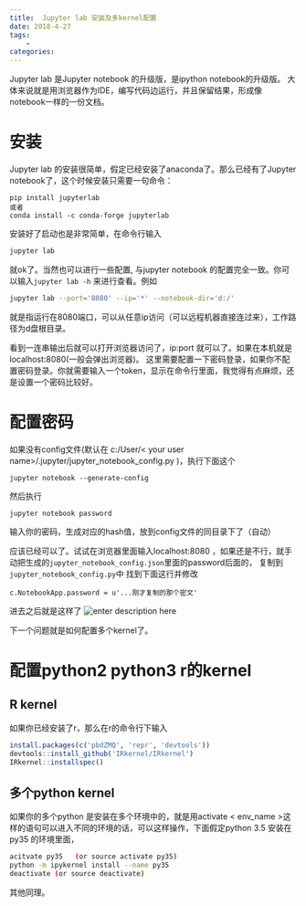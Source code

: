 ```yaml
---
title:  Jupyter lab 安装及多kernel配置
date: 2018-4-27
tags:
    -   
categories:  
---
```



 Jupyter lab 是Jupyter notebook 的升级版，是ipython notebook的升级版。
 大体来说就是用浏览器作为IDE，编写代码边运行，并且保留结果，形成像notebook一样的一份文档。
 # 安装
 Jupyter lab 的安装很简单，假定已经安装了anaconda了。那么已经有了Jupyter notebook了，这个时候安装只需要一句命令：
 

``` 
pip install jupyterlab
或者
conda install -c conda-forge jupyterlab
```

安装好了启动也是非常简单，在命令行输入

``` bash
jupyter lab
```
就ok了。当然也可以进行一些配置, 与jupyter notebook 的配置完全一致。你可以输入```jupyter lab -h``` 来进行查看。例如

``` bash
jupyter lab --port='8080' --ip='*' --notebook-dir='d:/'
```
就是指运行在8080端口，可以从任意ip访问（可以远程机器直接连过来），工作路径为d盘根目录。

看到一连串输出后就可以打开浏览器访问了，ip:port 就可以了。如果在本机就是localhost:8080(一般会弹出浏览器)。
这里需要配置一下密码登录，如果你不配置密码登录。你就需要输入一个token，显示在命令行里面，我觉得有点麻烦，还是设置一个密码比较好。

# 配置密码
如果没有config文件(默认在  c:/User/< your user name>/.jupyter/jupyter_notebook_config.py )，执行下面这个
```
jupyter notebook --generate-config
```
然后执行
```
jupyter notebook password
```
输入你的密码，生成对应的hash值，放到config文件的同目录下了（自动）

应该已经可以了。试试在浏览器里面输入localhost:8080 ，如果还是不行，就手动把生成的```jupyter_notebook_config.json```里面的password后面的， 复制到 ```jupyter_notebook_config.py```中
找到下面这行并修改
```
c.NotebookApp.password = u'...刚才复制的那个密文'
```
进去之后就是这样了
![enter description here](https://img-1253424161.cos.ap-shanghai.myqcloud.com/xsj/2018/4/1524829854782.jpg)

下一个问题就是如何配置多个kernel了。
# 配置python2 python3 r的kernel
 ## R kernel
 如果你已经安装了r，那么在r的命令行下输入
 

``` r
install.packages(c('pbdZMQ', 'repr', 'devtools')) 
devtools::install_github('IRkernel/IRkernel') 
IRkernel::installspec()
```

## 多个python kernel
如果你的多个python 是安装在多个环境中的，就是用activate < env_name >这样的语句可以进入不同的环境的话，可以这样操作，下面假定python 3.5 安装在py35 的环境里面，

``` bash
acitvate py35   (or source activate py35)
python -m ipykernel install --name py35
deactivate (or source deactivate)
```
其他同理。